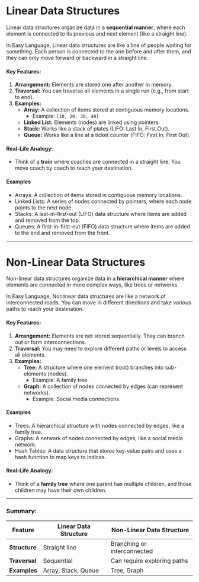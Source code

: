 # Linear Data Structures  
Linear data structures organize data in a **sequential manner**, where each element is connected to its previous and next element (like a straight line).  

In Easy Language, Linear data structures are like a line of people waiting for something. Each person is connected to the one before and after them, and they can only move forward or backward in a straight line.

#### Key Features:
1. **Arrangement:** Elements are stored one after another in memory.
2. **Traversal:** You can traverse all elements in a single run (e.g., from start to end).
3. **Examples:**
   - **Array:** A collection of items stored at contiguous memory locations.
     - Example: `[10, 20, 30, 40]`
   - **Linked List:** Elements (nodes) are linked using pointers.
   - **Stack:** Works like a stack of plates (LIFO: Last In, First Out).
   - **Queue:** Works like a line at a ticket counter (FIFO: First In, First Out).

#### Real-Life Analogy:
- Think of a **train** where coaches are connected in a straight line. You move coach by coach to reach your destination.

#### Examples
- Arrays: A collection of items stored in contiguous memory locations.
- Linked Lists: A series of nodes connected by pointers, where each node points to the next node.
- Stacks: A last-in-first-out (LIFO) data structure where items are added and removed from the top.
- Queues: A first-in-first-out (FIFO) data structure where items are added to the end and removed from the front.
---

# Non-Linear Data Structures  
Non-linear data structures organize data in a **hierarchical manner** where elements are connected in more complex ways, like trees or networks. 

In Easy Language, Nonlinear data structures are like a network of interconnected roads. You can move in different directions and take various paths to reach your destination.

#### Key Features:
1. **Arrangement:** Elements are not stored sequentially. They can branch out or form interconnections.
2. **Traversal:** You may need to explore different paths or levels to access all elements.
3. **Examples:**
   - **Tree:** A structure where one element (root) branches into sub-elements (nodes).
     - Example: A family tree.
   - **Graph:** A collection of nodes connected by edges (can represent networks).
     - Example: Social media connections.
#### Examples
- Trees: A hierarchical structure with nodes connected by edges, like a family tree.
- Graphs: A network of nodes connected by edges, like a social media network.
- Hash Tables: A data structure that stores key-value pairs and uses a hash function to map keys to indices.

#### Real-Life Analogy:
- Think of a **family tree** where one parent has multiple children, and those children may have their own children.

---

### Summary:  
| Feature               | Linear Data Structure   | Non-Linear Data Structure  |
|-----------------------|-------------------------|-----------------------------|
| **Structure**         | Straight line          | Branching or interconnected |
| **Traversal**         | Sequential             | Can require exploring paths |
| **Examples**          | Array, Stack, Queue    | Tree, Graph                |


